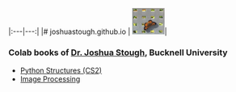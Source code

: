 |:---|---:| 
|# joshuastough.github.io | <img src="butterfly.png" width="64">|

### Colab books of [Dr. Joshua Stough](http://joshuastough.com), Bucknell University

- [Python Structures (CS2)](https://joshuastough.github.io/pythonstructures/)
- [Image Processing](https://joshuastough.github.io/imageprocessing/)